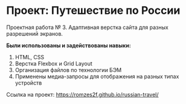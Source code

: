 # Проект: Путешествие по России

Проектная работа № 3. Адаптивная верстка сайта для разных разрешений экранов. 

**Были использованы и задействованы навыки:**
1. HTML, CSS
2. Верстка Flexbox и Grid Layout
3. Организация файлов по технологии БЭМ
4. Применены медиа-запросы для отображения на разных типах устройств

Ссылка на проект: https://romzes2f.github.io/russian-travel/
